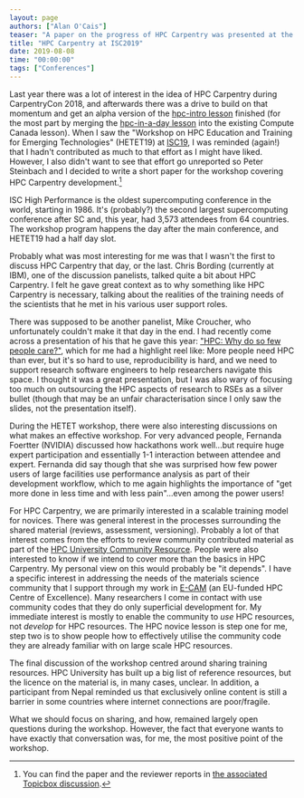 ```yaml
---
layout: page
authors: ["Alan O'Cais"]
teaser: "A paper on the progress of HPC Carpentry was presented at the 'Workshop on HPC Education and Training for Emerging Technologies' at ISC2019"
title: "HPC Carpentry at ISC2019"
date: 2019-08-08
time: "00:00:00" 
tags: ["Conferences"]
---
```


Last year there was a lot of interest in the idea of HPC Carpentry during CarpentryCon 2018, and afterwards there was a drive to build
on that momentum and get an alpha version of the [hpc-intro lesson](https://github.com/hpc-carpentry/hpc-intro) finished (for the most
part by merging the [hpc-in-a-day lesson](https://github.com/psteinb/hpc-in-a-day/) into the existing Compute Canada lesson). When I saw
the "Workshop on HPC Education and Training for Emerging Technologies" (HETET19) at [ISC19](https://www.isc-hpc.com/), I was reminded
(again!) that I hadn't contributed as much to that effort as I might have liked. However, I also didn't want to
see that effort go unreported so Peter Steinbach and I decided to write a short paper for the workshop covering HPC Carpentry
development.[^1]

ISC High Performance is the oldest supercomputing conference in the world, starting in 1986. It's (probably?) the second largest
supercomputing conference after SC and, this year, had 3,573 attendees from 64 countries. The workshop program happens the day after the
main conference, and HETET19 had a half day slot.

Probably what was most interesting for me was that I wasn't the first to discuss HPC Carpentry that day, or the last. Chris Bording
(currently at IBM), one of the discussion panelists, talked quite a bit about HPC Carpentry. I felt he gave great context as to why
something like HPC Carpentry is necessary, talking about the realities of the training needs of the scientists that he met in his
various user support roles.

There was supposed to be another panelist, Mike Croucher, who unfortunately couldn't make it that day in the end. I had recently come across a
presentation of his that he gave this year: ["HPC: Why do so few people care?"](https://mikecroucher.github.io/HPC_for_everyone/),
which for me had a highlight reel like: More people need HPC than ever, but it's so hard to use, reproducibility is hard, and we need
to support research software engineers to help researchers navigate this space.  I thought it was a great
presentation, but I was also wary of focusing too much on outsourcing the HPC aspects of research to RSEs as a silver bullet (though
that may be an unfair characterisation since I only saw the slides, not the presentation itself).

During the HETET workshop, there were also interesting discussions on what makes an effective workshop. For very advanced people,
Fernanda Foertter (NVIDIA) discussed how hackathons work well...but require huge expert participation and essentially 1-1 interaction
between attendee and expert. Fernanda did say though that she was surprised how few power users of large facilities use performance
analysis as part of their development workflow, which to me again highlights the importance of "get more done in less time and with less
pain"...even among the power users!

For HPC Carpentry, we are primarily interested in a scalable training model for novices. There was general interest in the processes
surrounding the shared material (reviews, assessment, versioning). Probably a lot of that interest comes from the efforts to review
community contributed material as part of the [HPC University Community Resource](http://hpcuniversity.org/resources/search/). People were also interested to know if we intend to
cover more than the basics in HPC Carpentry. My personal view on this would probably be "it depends". I have a specific interest in
addressing the needs of the materials science community that I support through my work in [E-CAM](https://www.e-cam2020.eu/) (an EU-funded HPC Centre of Excellence).
Many researchers I come in contact with use community codes that they do only superficial development for. My immediate interest is
mostly to enable the community to *use* HPC resources, not *develop* for HPC resources. The HPC novice lesson is step one for me, step two
is to show people how to effectively utilise the community code they are already familiar with on large scale HPC resources.

The final discussion of the workshop centred around sharing training resources. HPC University has built up a big list of reference
resources, but the licence on the material is, in many cases, unclear. In addition, a participant from Nepal reminded us that
exclusively online content is still a barrier in some countries where internet connections are poor/fragile.

What we should focus on sharing, and how, remained largely open questions during the workshop. However, the fact that everyone wants to
have exactly that conversation was, for me, the most positive point of the workshop.

[^1]: You can find the paper and the reviewer reports in [the associated Topicbox discussion](https://carpentries.topicbox.com/groups/discuss-hpc/Tc0db0c01a48b7d65/hpc-carpentry-at-isc2019).
